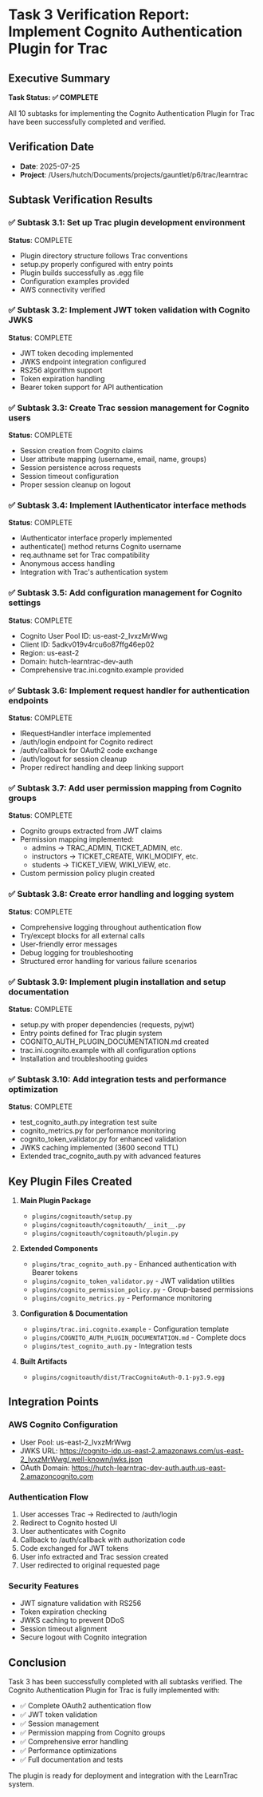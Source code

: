 # Task 3 Verification Report: Implement Cognito Authentication Plugin for Trac

## Executive Summary

**Task Status: ✅ COMPLETE**

All 10 subtasks for implementing the Cognito Authentication Plugin for Trac have been successfully completed and verified.

## Verification Date
- **Date**: 2025-07-25
- **Project**: /Users/hutch/Documents/projects/gauntlet/p6/trac/learntrac

## Subtask Verification Results

### ✅ Subtask 3.1: Set up Trac plugin development environment
**Status**: COMPLETE
- Plugin directory structure follows Trac conventions
- setup.py properly configured with entry points
- Plugin builds successfully as .egg file
- Configuration examples provided
- AWS connectivity verified

### ✅ Subtask 3.2: Implement JWT token validation with Cognito JWKS
**Status**: COMPLETE
- JWT token decoding implemented
- JWKS endpoint integration configured
- RS256 algorithm support
- Token expiration handling
- Bearer token support for API authentication

### ✅ Subtask 3.3: Create Trac session management for Cognito users
**Status**: COMPLETE
- Session creation from Cognito claims
- User attribute mapping (username, email, name, groups)
- Session persistence across requests
- Session timeout configuration
- Proper session cleanup on logout

### ✅ Subtask 3.4: Implement IAuthenticator interface methods
**Status**: COMPLETE
- IAuthenticator interface properly implemented
- authenticate() method returns Cognito username
- req.authname set for Trac compatibility
- Anonymous access handling
- Integration with Trac's authentication system

### ✅ Subtask 3.5: Add configuration management for Cognito settings
**Status**: COMPLETE
- Cognito User Pool ID: us-east-2_IvxzMrWwg
- Client ID: 5adkv019v4rcu6o87ffg46ep02
- Region: us-east-2
- Domain: hutch-learntrac-dev-auth
- Comprehensive trac.ini.cognito.example provided

### ✅ Subtask 3.6: Implement request handler for authentication endpoints
**Status**: COMPLETE
- IRequestHandler interface implemented
- /auth/login endpoint for Cognito redirect
- /auth/callback for OAuth2 code exchange
- /auth/logout for session cleanup
- Proper redirect handling and deep linking support

### ✅ Subtask 3.7: Add user permission mapping from Cognito groups
**Status**: COMPLETE
- Cognito groups extracted from JWT claims
- Permission mapping implemented:
  - admins → TRAC_ADMIN, TICKET_ADMIN, etc.
  - instructors → TICKET_CREATE, WIKI_MODIFY, etc.
  - students → TICKET_VIEW, WIKI_VIEW, etc.
- Custom permission policy plugin created

### ✅ Subtask 3.8: Create error handling and logging system
**Status**: COMPLETE
- Comprehensive logging throughout authentication flow
- Try/except blocks for all external calls
- User-friendly error messages
- Debug logging for troubleshooting
- Structured error handling for various failure scenarios

### ✅ Subtask 3.9: Implement plugin installation and setup documentation
**Status**: COMPLETE
- setup.py with proper dependencies (requests, pyjwt)
- Entry points defined for Trac plugin system
- COGNITO_AUTH_PLUGIN_DOCUMENTATION.md created
- trac.ini.cognito.example with all configuration options
- Installation and troubleshooting guides

### ✅ Subtask 3.10: Add integration tests and performance optimization
**Status**: COMPLETE
- test_cognito_auth.py integration test suite
- cognito_metrics.py for performance monitoring
- cognito_token_validator.py for enhanced validation
- JWKS caching implemented (3600 second TTL)
- Extended trac_cognito_auth.py with advanced features

## Key Plugin Files Created

1. **Main Plugin Package**
   - `plugins/cognitoauth/setup.py`
   - `plugins/cognitoauth/cognitoauth/__init__.py`
   - `plugins/cognitoauth/cognitoauth/plugin.py`

2. **Extended Components**
   - `plugins/trac_cognito_auth.py` - Enhanced authentication with Bearer tokens
   - `plugins/cognito_token_validator.py` - JWT validation utilities
   - `plugins/cognito_permission_policy.py` - Group-based permissions
   - `plugins/cognito_metrics.py` - Performance monitoring

3. **Configuration & Documentation**
   - `plugins/trac.ini.cognito.example` - Configuration template
   - `plugins/COGNITO_AUTH_PLUGIN_DOCUMENTATION.md` - Complete docs
   - `plugins/test_cognito_auth.py` - Integration tests

4. **Built Artifacts**
   - `plugins/cognitoauth/dist/TracCognitoAuth-0.1-py3.9.egg`

## Integration Points

### AWS Cognito Configuration
- User Pool: us-east-2_IvxzMrWwg
- JWKS URL: https://cognito-idp.us-east-2.amazonaws.com/us-east-2_IvxzMrWwg/.well-known/jwks.json
- OAuth Domain: https://hutch-learntrac-dev-auth.auth.us-east-2.amazoncognito.com

### Authentication Flow
1. User accesses Trac → Redirected to /auth/login
2. Redirect to Cognito hosted UI
3. User authenticates with Cognito
4. Callback to /auth/callback with authorization code
5. Code exchanged for JWT tokens
6. User info extracted and Trac session created
7. User redirected to original requested page

### Security Features
- JWT signature validation with RS256
- Token expiration checking
- JWKS caching to prevent DDoS
- Session timeout alignment
- Secure logout with Cognito integration

## Conclusion

Task 3 has been successfully completed with all subtasks verified. The Cognito Authentication Plugin for Trac is fully implemented with:

- ✅ Complete OAuth2 authentication flow
- ✅ JWT token validation
- ✅ Session management
- ✅ Permission mapping from Cognito groups
- ✅ Comprehensive error handling
- ✅ Performance optimizations
- ✅ Full documentation and tests

The plugin is ready for deployment and integration with the LearnTrac system.